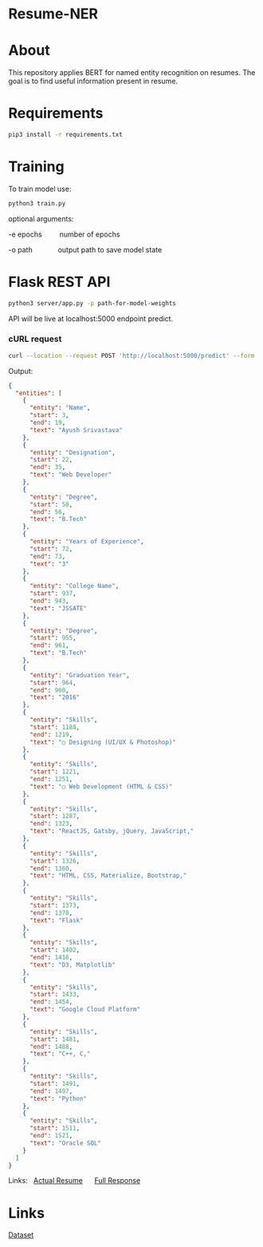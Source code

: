 # Resume-NER

# About

This repository applies BERT for named entity recognition on resumes. The goal is to find useful information present in resume.

# Requirements

```bash
pip3 install -r requirements.txt
```

# Training

To train model use:
```bash
python3 train.py
``` 
optional arguments:

-e epochs &nbsp;&nbsp;&nbsp;&nbsp;&nbsp;&nbsp;&nbsp; number of epochs

-o path &nbsp;&nbsp;&nbsp;&nbsp;&nbsp;&nbsp;&nbsp;&nbsp;&nbsp;&nbsp;&nbsp; output path to save model state

# Flask REST API

```bash
python3 server/app.py -p path-for-model-weights
```
API will be live at localhost:5000 endpoint predict.

### cURL request

```bash
curl --location --request POST 'http://localhost:5000/predict' --form 'resume=@/resume-path.pdf'
```

Output:
```json
{
  "entities": [
    {
      "entity": "Name",
      "start": 3,
      "end": 19,
      "text": "Ayush Srivastava"
    },
    {
      "entity": "Designation",
      "start": 22,
      "end": 35,
      "text": "Web Developer"
    },
    {
      "entity": "Degree",
      "start": 50,
      "end": 56,
      "text": "B.Tech"
    },
    {
      "entity": "Years of Experience",
      "start": 72,
      "end": 73,
      "text": "3"
    },
    {
      "entity": "College Name",
      "start": 937,
      "end": 943,
      "text": "JSSATE"
    },
    {
      "entity": "Degree",
      "start": 955,
      "end": 961,
      "text": "B.Tech"
    },
    {
      "entity": "Graduation Year",
      "start": 964,
      "end": 968,
      "text": "2016"
    },
    {
      "entity": "Skills",
      "start": 1188,
      "end": 1219,
      "text": "○ Designing (UI/UX & Photoshop)"
    },
    {
      "entity": "Skills",
      "start": 1221,
      "end": 1251,
      "text": "○ Web Development (HTML & CSS)"
    },
    {
      "entity": "Skills",
      "start": 1287,
      "end": 1323,
      "text": "ReactJS, Gatsby, jQuery, JavaScript,"
    },
    {
      "entity": "Skills",
      "start": 1326,
      "end": 1360,
      "text": "HTML, CSS, Materialize, Bootstrap,"
    },
    {
      "entity": "Skills",
      "start": 1373,
      "end": 1378,
      "text": "Flask"
    },
    {
      "entity": "Skills",
      "start": 1402,
      "end": 1416,
      "text": "D3, Matplotlib"
    },
    {
      "entity": "Skills",
      "start": 1433,
      "end": 1454,
      "text": "Google Cloud Platform"
    },
    {
      "entity": "Skills",
      "start": 1481,
      "end": 1488,
      "text": "C++, C,"
    },
    {
      "entity": "Skills",
      "start": 1491,
      "end": 1497,
      "text": "Python"
    },
    {
      "entity": "Skills",
      "start": 1511,
      "end": 1521,
      "text": "Oracle SQL"
    }
  ]
}
```
Links:&nbsp;&nbsp;
[Actual Resume](demo/Resume%20-%20Ayush%20Srivastava.pdf)
&nbsp;&nbsp;&nbsp;&nbsp;
[Full Response](demo/response.json)

# Links
[Dataset](https://www.kaggle.com/dataturks/resume-entities-for-ner)
